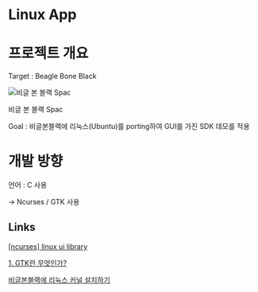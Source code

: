 # Linux App

# 프로젝트 개요

Target : Beagle Bone Black 

![비글 본 블랙 Spac ](Linux%20App%20a9ffa244a0bf4e17ac9b921484abba99/Untitled.png)

비글 본 블랙 Spac 

Goal : 비글본블랙에 리눅스(Ubuntu)를 porting하여 GUI를 가진 SDK 데모를 적용

# 개발 방향

언어 : C 사용 

→ Ncurses / GTK 사용

## Links

[[ncurses] linux ui library](https://psj-study.tistory.com/112)

[1. GTK란 무엇인가?](https://www.kernelpanic.kr/m/25)

[비글본블랙에 리눅스 커널 설치하기](https://joyho.tistory.com/m/2)